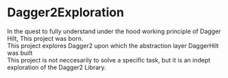 # Dagger2Exploration  
In the quest to fully understand under the hood working principle of Dagger Hilt, This project was born.  
This project explores Dagger2 upon which the abstraction layer DaggerHilt was built  
This project is not neccesarily to solve a specific task, but it is an indept exploration of the Dagger2 Library.
